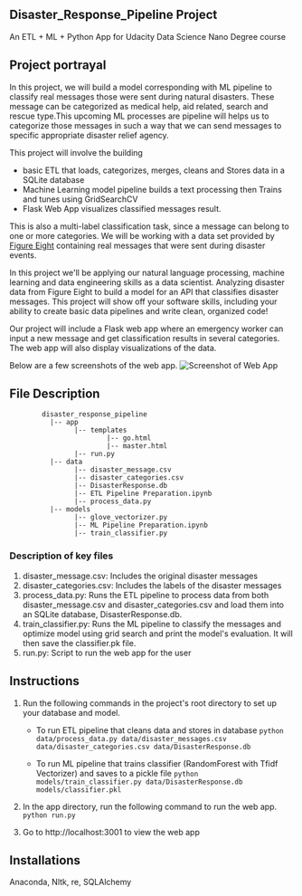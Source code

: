 ## Disaster_Response_Pipeline Project
An ETL + ML + Python App for Udacity Data Science Nano Degree course

## Project portrayal
In this project, we will build a model corresponding with ML pipeline to classify real messages those were sent during natural disasters. These message can be categorized as medical help, aid related, search and rescue type.This upcoming ML processes are pipeline will helps us to categorize those messages in such a way that we can send messages to specific appropriate disaster relief agency.

This project will involve the building
- basic ETL that loads, categorizes, merges, cleans and Stores data in a SQLite database
- Machine Learning model pipeline builds a text processing then Trains and tunes using GridSearchCV
- Flask Web App visualizes classified messages result.

This is also a multi-label classification task, since a message can belong to one or more categories. We will be working with a data set provided by [Figure Eight](https://www.figure-eight.com/) containing real messages that were sent during disaster events.

In this project we'll be applying our  natural language processing,  machine learning and data engineering skills as a data scientist. Analyzing disaster data from Figure Eight to build a model for an API that classifies disaster messages. This project will show off your software skills, including your ability to create basic data pipelines and write clean, organized code!

Our project will include a Flask web app where an emergency worker can input a new message and get classification results in several categories. The web app will also display visualizations of the data. 

Below are a few screenshots of the web app.
![Screenshot of Web App](webapp_screenshot.JPG)

## File Description
~~~~~~~
        disaster_response_pipeline
          |-- app
                |-- templates
                        |-- go.html
                        |-- master.html
                |-- run.py
          |-- data
                |-- disaster_message.csv
                |-- disaster_categories.csv
                |-- DisasterResponse.db
                |-- ETL Pipeline Preparation.ipynb
                |-- process_data.py
          |-- models
                |-- glove_vectorizer.py
                |-- ML Pipeline Preparation.ipynb
                |-- train_classifier.py
~~~~~~~
### Description of key files
1. disaster_message.csv: Includes the original disaster messages
2. disaster_categories.csv: Includes the labels of the disaster messages
3. process_data.py: Runs the ETL pipeline to process data from both disaster_message.csv and disaster_categories.csv and load them into an SQLite database, DisasterResponse.db.
4. train_classifier.py: Runs the ML pipeline to classify the messages and optimize model using grid search and print the model's evaluation. It will then save the classifier.pk file.
5. run.py: Script to run the web app for the user

## Instructions
1. Run the following commands in the project's root directory to set up your database and model.

    - To run ETL pipeline that cleans data and stores in database
        `python data/process_data.py data/disaster_messages.csv data/disaster_categories.csv data/DisasterResponse.db`
        
    - To run ML pipeline that trains classifier (RandomForest with Tfidf Vectorizer) and saves to a pickle file
        `python models/train_classifier.py data/DisasterResponse.db models/classifier.pkl`

2. In the app directory, run the following command to run the web app.
    `python run.py`

3. Go to http://localhost:3001 to view the web app

## Installations
Anaconda, Nltk, re, SQLAlchemy

